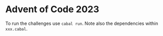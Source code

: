# Advent of Code 2023

To run the challenges use `cabal run`. Note also the dependencies within `xxx.cabal`.
